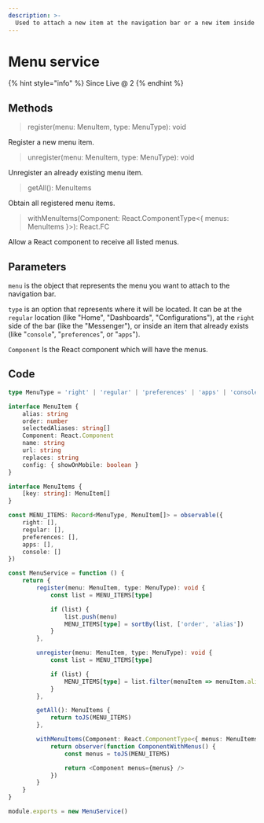 ```yaml
---
description: >-
  Used to attach a new item at the navigation bar or a new item inside an option of the navigation bar (like "Preferences", "Apps", "Console").
---
```


# Menu service

{% hint style="info" %}
Since Live @ 2
{% endhint %}

## Methods

> register(menu: MenuItem, type: MenuType): void

Register a new menu item.

> unregister(menu: MenuItem, type: MenuType): void

Unregister an already existing menu item.

> getAll(): MenuItems

Obtain all registered menu items.

> withMenuItems(Component: React.ComponentType<{ menus: MenuItems }>): React.FC

Allow a React component to receive all listed menus.

## Parameters

`menu` is the object that represents the menu you want to attach to the navigation bar.

`type` is an option that represents where it will be located. It can be at the `regular` location (like "Home", "Dashboards", "Configurations"), at the `right` side of the bar (like the "Messenger"), or inside an item that already exists (like "`console`", "`preferences`", or "`apps`").

`Component` Is the React component which will have the menus.

## Code

```typescript
type MenuType = 'right' | 'regular' | 'preferences' | 'apps' | 'console'

interface MenuItem {
    alias: string
    order: number
    selectedAliases: string[]
    Component: React.Component
    name: string
    url: string
    replaces: string
    config: { showOnMobile: boolean }
}

interface MenuItems {
    [key: string]: MenuItem[]
}

const MENU_ITEMS: Record<MenuType, MenuItem[]> = observable({
    right: [],
    regular: [],
    preferences: [],
    apps: [],
    console: []
})

const MenuService = function () {
    return {
        register(menu: MenuItem, type: MenuType): void {
            const list = MENU_ITEMS[type]

            if (list) {
                list.push(menu)
                MENU_ITEMS[type] = sortBy(list, ['order', 'alias'])
            }
        },

        unregister(menu: MenuItem, type: MenuType): void {
            const list = MENU_ITEMS[type]

            if (list) {
                MENU_ITEMS[type] = list.filter(menuItem => menuItem.alias !== menu.alias)
            }
        },

        getAll(): MenuItems {
            return toJS(MENU_ITEMS)
        },

        withMenuItems(Component: React.ComponentType<{ menus: MenuItems }>): React.FC {
            return observer(function ComponentWithMenus() {
                const menus = toJS(MENU_ITEMS)

                return <Component menus={menus} />
            })
        }
    }
}

module.exports = new MenuService()
```